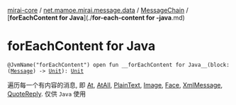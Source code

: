 [mirai-core](../../index.md) / [net.mamoe.mirai.message.data](../index.md) / [MessageChain](index.md) / [__forEachContent for Java__](./__for-each-content for -java__.md)

# __forEachContent for Java__

`@JvmName("forEachContent") open fun __forEachContent for Java__(block: (`[`Message`](../-message/index.md)`) -> `[`Unit`](https://kotlinlang.org/api/latest/jvm/stdlib/kotlin/-unit/index.html)`): `[`Unit`](https://kotlinlang.org/api/latest/jvm/stdlib/kotlin/-unit/index.html)

遍历每一个有内容的消息, 即 [At](../-at/index.md), [AtAll](../-at-all/index.md), [PlainText](../-plain-text/index.md), [Image](../-image/index.md), [Face](../-face/index.md), [XmlMessage](../-xml-message/index.md), [QuoteReply](../-quote-reply/index.md).
仅供 `Java` 使用

